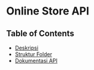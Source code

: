 # Online Store API

## Table of Contents

- [Deskripsi](#deskripsi)
- [Struktur Folder](#struktur-folder)
- [Dokumentasi API](#dokumentasi-api)
